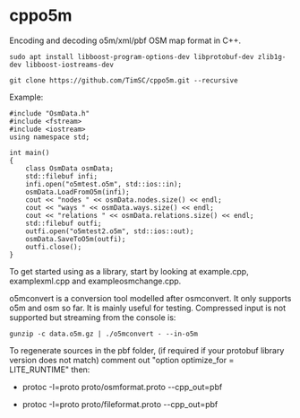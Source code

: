 # cppo5m
Encoding and decoding o5m/xml/pbf OSM map format in C++.

	sudo apt install libboost-program-options-dev libprotobuf-dev zlib1g-dev libboost-iostreams-dev

	git clone https://github.com/TimSC/cppo5m.git --recursive

Example:

	#include "OsmData.h"
	#include <fstream>
	#include <iostream>
	using namespace std;

	int main()
	{
		class OsmData osmData;
		std::filebuf infi;
		infi.open("o5mtest.o5m", std::ios::in);
		osmData.LoadFromO5m(infi);
		cout << "nodes " << osmData.nodes.size() << endl;
		cout << "ways " << osmData.ways.size() << endl;
		cout << "relations " << osmData.relations.size() << endl;
		std::filebuf outfi;
		outfi.open("o5mtest2.o5m", std::ios::out);
		osmData.SaveToO5m(outfi);
		outfi.close();
	}

To get started using as a library, start by looking at example.cpp, examplexml.cpp and exampleosmchange.cpp.

o5mconvert is a conversion tool modelled after osmconvert. It only supports o5m and osm so far. It is mainly useful for testing. Compressed input is not supported but streaming from the console is:

	gunzip -c data.o5m.gz | ./o5mconvert - --in-o5m

To regenerate sources in the pbf folder, (if required if your protobuf library version does not match) comment out "option optimize_for = LITE_RUNTIME" then:

* protoc -I=proto proto/osmformat.proto --cpp_out=pbf

* protoc -I=proto proto/fileformat.proto --cpp_out=pbf


